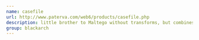 ```yaml
---
name: casefile
url: http://www.paterva.com/web6/products/casefile.php
description: little brother to Maltego without transforms, but combines graph and link analysis to examine links between manually added data to mind map your information URL : http://www.paterva.com/web6/products/casefile.php Groups : blackarch blackarch-forensic blackarch-recon blackarch-scanner
group: blackarch
---
```

